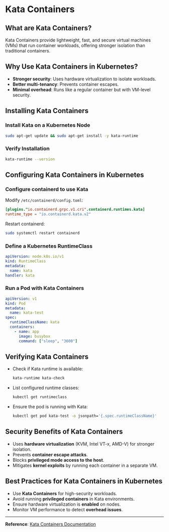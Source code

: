 # Kata Containers

## What are Kata Containers?
Kata Containers provide lightweight, fast, and secure virtual machines (VMs) that run container workloads, offering stronger isolation than traditional containers.

## Why Use Kata Containers in Kubernetes?
- **Stronger security**: Uses hardware virtualization to isolate workloads.
- **Better multi-tenancy**: Prevents container escapes.
- **Minimal overhead**: Runs like a regular container but with VM-level security.

## Installing Kata Containers
### Install Kata on a Kubernetes Node
```sh
sudo apt-get update && sudo apt-get install -y kata-runtime
```

### Verify Installation
```sh
kata-runtime --version
```

## Configuring Kata Containers in Kubernetes
### Configure containerd to use Kata
Modify `/etc/containerd/config.toml`:
```toml
[plugins."io.containerd.grpc.v1.cri".containerd.runtimes.kata]
runtime_type = "io.containerd.kata.v2"
```
Restart containerd:
```sh
sudo systemctl restart containerd
```

### Define a Kubernetes RuntimeClass
```yaml
apiVersion: node.k8s.io/v1
kind: RuntimeClass
metadata:
  name: kata
handler: kata
```

### Run a Pod with Kata Containers
```yaml
apiVersion: v1
kind: Pod
metadata:
  name: kata-test
spec:
  runtimeClassName: kata
  containers:
    - name: app
      image: busybox
      command: ["sleep", "3600"]
```

## Verifying Kata Containers
- Check if Kata runtime is available:
  ```sh
  kata-runtime kata-check
  ```
- List configured runtime classes:
  ```sh
  kubectl get runtimeclass
  ```
- Ensure the pod is running with Kata:
  ```sh
  kubectl get pod kata-test -o jsonpath='{.spec.runtimeClassName}'
  ```

## Security Benefits of Kata Containers
- Uses **hardware virtualization** (KVM, Intel VT-x, AMD-V) for stronger isolation.
- Prevents **container escape attacks**.
- Blocks **privileged mode access to the host**.
- Mitigates **kernel exploits** by running each container in a separate VM.

## Best Practices for Kata Containers in Kubernetes
- Use **Kata Containers** for high-security workloads.
- Avoid running **privileged containers** in Kata environments.
- Ensure hardware virtualization is **enabled** on nodes.
- Monitor VM performance to detect **overhead issues**.

---
**Reference**: [Kata Containers Documentation](https://katacontainers.io/docs/)
